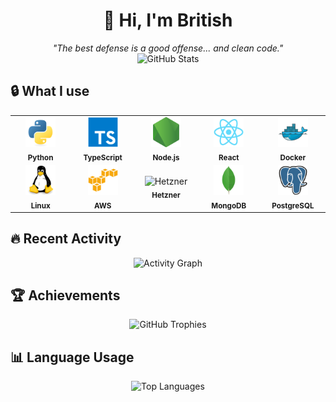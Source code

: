 # <div align="center">👋 Hi, I'm British</div>
<div align="center">
  <i>"The best defense is a good offense... and clean code."</i>
</div>
<div align="center">
  <img src="https://github-readme-stats.vercel.app/api?username=AnonymousDude10&show_icons=true&theme=tokyonight&hide_border=true&bg_color=0d1117" alt="GitHub Stats" />
</div>

## 🔒 What I use
<div align="center">
  <table>
    <tr>
      <td align="center" width="100">
        <img src="https://raw.githubusercontent.com/devicons/devicon/master/icons/python/python-original.svg" width="48" height="48" alt="Python"/>
        <br><sub><b>Python</b></sub>
      </td>
      <td align="center" width="100">
        <img src="https://raw.githubusercontent.com/devicons/devicon/master/icons/typescript/typescript-original.svg" width="48" height="48" alt="TypeScript"/>
        <br><sub><b>TypeScript</b></sub>
      </td>
      <td align="center" width="100">
        <img src="https://raw.githubusercontent.com/devicons/devicon/master/icons/nodejs/nodejs-original.svg" width="48" height="48" alt="Node.js"/>
        <br><sub><b>Node.js</b></sub>
      </td>
      <td align="center" width="100">
        <img src="https://raw.githubusercontent.com/devicons/devicon/master/icons/react/react-original.svg" width="48" height="48" alt="React"/>
        <br><sub><b>React</b></sub>
      </td>
      <td align="center" width="100">
        <img src="https://raw.githubusercontent.com/devicons/devicon/master/icons/docker/docker-original.svg" width="48" height="48" alt="Docker"/>
        <br><sub><b>Docker</b></sub>
      </td>
    </tr>
    <tr>
      <td align="center" width="100">
        <img src="https://raw.githubusercontent.com/devicons/devicon/master/icons/linux/linux-original.svg" width="48" height="48" alt="Linux"/>
        <br><sub><b>Linux</b></sub>
      </td>
      <td align="center" width="100">
        <img src="https://raw.githubusercontent.com/devicons/devicon/master/icons/amazonwebservices/amazonwebservices-original.svg" width="48" height="48" alt="AWS"/>
        <br><sub><b>AWS</b></sub>
      </td>
      <td align="center" width="100">
        <img src="https://raw.githubusercontent.com/hetznercloud/www/main/assets/images/logo-hetzner-blue.svg" width="48" height="48" alt="Hetzner"/>
        <br><sub><b>Hetzner</b></sub>
      </td>
      <td align="center" width="100">
        <img src="https://raw.githubusercontent.com/devicons/devicon/master/icons/mongodb/mongodb-original.svg" width="48" height="48" alt="MongoDB"/>
        <br><sub><b>MongoDB</b></sub>
      </td>
      <td align="center" width="100">
        <img src="https://raw.githubusercontent.com/devicons/devicon/master/icons/postgresql/postgresql-original.svg" width="48" height="48" alt="PostgreSQL"/>
        <br><sub><b>PostgreSQL</b></sub>
      </td>
    </tr>
  </table>
</div>

## 🔥 Recent Activity
<div align="center">
  <img src="https://github-readme-activity-graph.vercel.app/graph?username=AnonymousDude10&theme=tokyo-night&hide_border=true&bg_color=0d1117" alt="Activity Graph" />
</div>

## 🏆 Achievements
<div align="center">
  <img src="https://github-profile-trophy.vercel.app/?username=AnonymousDude10&theme=tokyonight&no-frame=true&no-bg=true&margin-w=4" alt="GitHub Trophies" />
</div>

## 📊 Language Usage
<div align="center">
  <img src="https://github-readme-stats.vercel.app/api/top-langs/?username=AnonymousDude10&layout=compact&theme=tokyonight&hide_border=true&bg_color=0d1117" alt="Top Languages" />
</div>

